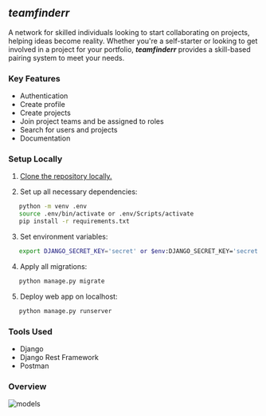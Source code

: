## *teamfinderr* 
A network for skilled individuals looking to start collaborating on projects, helping ideas become reality. Whether you're a self-starter or looking to get involved in a project for your portfolio, ***teamfinderr*** provides a skill-based pairing system to meet your needs.

### Key Features

- Authentication
- Create profile
- Create projects
- Join project teams and be assigned to roles
- Search for users and projects
- Documentation

### Setup Locally

1. [Clone the repository locally.](https://docs.github.com/en/free-pro-team@latest/github/creating-cloning-and-archiving-repositories/cloning-a-repository)

2. Set up all necessary dependencies:
 ```sh
    python -m venv .env
    source .env/bin/activate or .env/Scripts/activate
    pip install -r requirements.txt
 ```

3. Set environment variables:
```sh
   export DJANGO_SECRET_KEY='secret' or $env:DJANGO_SECRET_KEY='secret'
```

4. Apply all migrations:
```sh
   python manage.py migrate
```

5. Deploy web app on localhost:
```sh
   python manage.py runserver
```

### Tools Used

- Django
- Django Rest Framework
- Postman

### Overview
![models](https://user-images.githubusercontent.com/78368044/114190867-b4328380-9943-11eb-8296-5400710dcffc.png)

